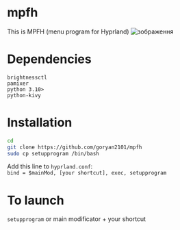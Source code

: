 # mpfh
This is MPFH (menu program for Hyprland)
![зображення](https://github.com/goryan2101/mpfh/assets/153424343/6ce5e4c9-64bd-4f69-93ae-b40992f605bb)

# Dependencies
`brightnessctl`\
`pamixer`\
`python 3.10>`\
`python-kivy`


# Installation
```bash
cd
git clone https://github.com/goryan2101/mpfh
sudo cp setupprogram /bin/bash
```
Add this line to `hyprland.conf`:\
`bind = $mainMod, [your shortcut], exec, setupprogram`
# To launch
`setupprogram` or main modificator + your shortcut
